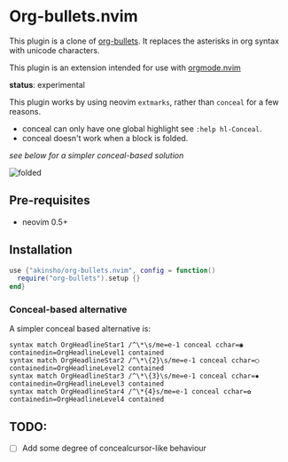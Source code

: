 # Org-bullets.nvim

This plugin is a clone of [org-bullets](https://github.com/sabof/org-bullets).
It replaces the asterisks in org syntax with unicode characters.

This plugin is an extension intended for use with [orgmode.nvim](https://github.com/kristijanhusak/orgmode.nvim)

**status**: experimental

This plugin works by using neovim `extmarks`, rather than `conceal` for a few reasons.

- conceal can only have one global highlight see `:help hl-Conceal`.
- conceal doesn't work when a block is folded.

_see below for a simpler conceal-based solution_

![folded](https://user-images.githubusercontent.com/22454918/125088455-525df300-e0c5-11eb-9b36-47c238b46971.png)

## Pre-requisites

- neovim 0.5+

## Installation

```lua
use {"akinsho/org-bullets.nvim", config = function()
  require("org-bullets").setup {}
end}

```

### Conceal-based alternative

A simpler conceal based alternative is:

```vim
syntax match OrgHeadlineStar1 /^\*\s/me=e-1 conceal cchar=◉ containedin=OrgHeadlineLevel1 contained
syntax match OrgHeadlineStar2 /^\*\{2}\s/me=e-1 conceal cchar=○ containedin=OrgHeadlineLevel2 contained
syntax match OrgHeadlineStar3 /^\*\{3}\s/me=e-1 conceal cchar=✸ containedin=OrgHeadlineLevel3 contained
syntax match OrgHeadlineStar4 /^\*{4}s/me=e-1 conceal cchar=✿ containedin=OrgHeadlineLevel4 contained
```

## TODO:

- [ ] Add some degree of concealcursor-like behaviour
